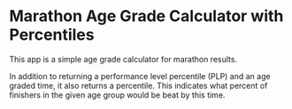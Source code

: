 # Marathon Age Grade Calculator with Percentiles

This app is a simple age grade calculator for marathon results.

In addition to returning a performance level percentile (PLP) and an age graded time, it also returns a percentile. This indicates what percent of finishers in the given age group would be beat by this time.
